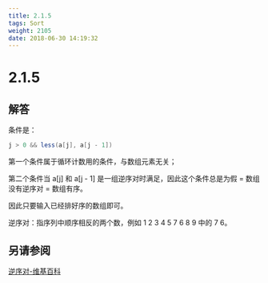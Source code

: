 ```yaml
---
title: 2.1.5
tags: Sort
weight: 2105
date: 2018-06-30 14:19:32
---
```


# 2.1.5


## 解答

条件是：

```csharp
j > 0 && less(a[j], a[j - 1])
```

第一个条件属于循环计数用的条件，与数组元素无关；

第二个条件当 a[j] 和 a[j - 1] 是一组逆序对时满足，因此这个条件总是为假 = 数组没有逆序对 = 数组有序。

因此只要输入已经排好序的数组即可。

逆序对：指序列中顺序相反的两个数，例如 1 2 3 4 5 7 6 8 9 中的 7 6。

## 另请参阅

[逆序对-维基百科](https://zh.wikipedia.org/zh-hans/逆序对)
